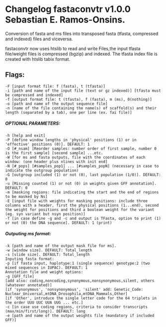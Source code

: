 

# Changelog fastaconvtr v1.0.0 Sebastian E. Ramos-Onsins.

Conversion of fasta and ms files into transposed fasta (tfasta, compressed and indexed) files and viceversa.

fastaconvtr now uses htslib to read and write Files,the input tfasta file/weight files is compressed (bgzip) and indexed. The tfasta index file is created with htslib tabix format.


## Flags:
	-F [input format file: f (fasta), t (tfasta)] 
	-i [path and name of the input file (text or gz indexed)] [tfasta must be compressed and indexed] 
	-f [output format file: t (tfasta), f (fasta), m (ms), 0(nothing)]
	-o [path and name of the output sequence file]
	-n [name of the file containing the name(s) of scaffold(s) and their length (separated by a tab), one per line (ex. fai file)]

##### OPTIONAL PARAMETERS:
	-h [help and exit]
	-P [define window lengths in 'physical' positions (1) or in 'effective' positions (0)]. DEFAULT: 1
	-O [#_nsam] [Reorder samples: number order of first sample, number 0 is the first sample] [second sample] ...etc.
	-W [for ms and fasta outputs, file with the coordinates of each window: (one header plus nlines with init end]
	-N [#_pops] [#samples_pop1] ... [#samples_popN] (necessary in case to indicate the outgroup population)
	-G [outgroup included (1) or not (0), last population (1/0)]. DEFAULT: 0
	-u [Missing counted (1) or not (0) in weights given GFF annotation]. DEFAULT: 0
	-m [masking regions: file indicating the start and the end of regions to be masked by Ns]
	-E [input file with weights for masking positions: include three columns with a header, first the physical positions (1...end), second the weight for positions and third a boolean weight for the variant (eg. syn variant but nsyn position)]
	-T [in case define -g and -c and output is TFasta, option to print (1) or not (0) the DNA sequence]. DEFAULT: 1 (print)

##### Outputing ms format:
	-k [path and name of the output mask file for ms].
	-w [window size]. DEFAULT: Total_length
	-s [slide size]. DEFAULT: Total_length
	Inputing fasta format:
	-p [if fasta input, haplotype:1 (single sequence) genotype:2 (two mixed sequences in IUPAC). DEFAULT: 1
	Annotation file and weight options:
	-g [GFF_file]
	[add also: coding,noncoding,synonymous,nonsynonymous,silent, others (whatever annotated)]
	[if 'synonymous', 'nonsynonymous', 'silent' add: Genetic_Code: Nuclear_Universal,mtDNA_Drosophila,mtDNA_Mammals,Other]
	[if 'Other', introduce the single letter code for the 64 triplets in the order UUU UUC UUA UUG ... etc.]
	-c [in case use coding regions, criteria to consider transcripts (max/min/first/long)]. DEFAULT: long
	-e [path and name of the output weights file (mandatory if included GFF)]